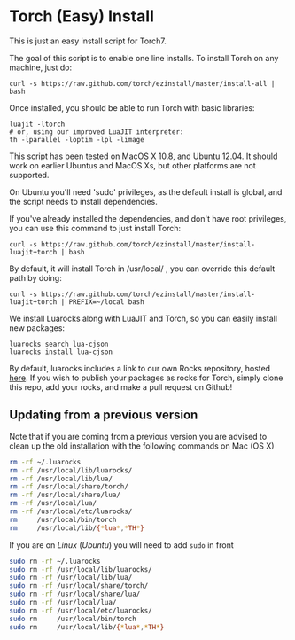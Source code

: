 Torch (Easy) Install
====================

This is just an easy install script for Torch7.

The goal of this script is to enable one line installs. To install Torch on any machine, just do:

    curl -s https://raw.github.com/torch/ezinstall/master/install-all | bash

Once installed, you should be able to run Torch with basic libraries:

    luajit -ltorch
    # or, using our improved LuaJIT interpreter:
    th -lparallel -loptim -lpl -limage

This script has been tested on MacOS X 10.8, and Ubuntu 12.04. It should work on earlier 
Ubuntus and MacOS Xs, but other platforms are not supported.

On Ubuntu you'll need 'sudo' privileges, as the default install is global, 
and the script needs to install dependencies.

If you've already installed the dependencies, and don't have root privileges, you 
can use this command to just install Torch:

    curl -s https://raw.github.com/torch/ezinstall/master/install-luajit+torch | bash

By default, it will install Torch in /usr/local/ , you can override this
default path by doing:

    curl -s https://raw.github.com/torch/ezinstall/master/install-luajit+torch | PREFIX=~/local bash

We install Luarocks along with LuaJIT and Torch, so you can easily install new packages:

    luarocks search lua-cjson
    luarocks install lua-cjson

By default, luarocks includes a link to our own Rocks repository, hosted
[here](https://github.com/torch/rocks). If you wish to publish your 
packages as rocks for Torch, simply clone this repo, add your rocks, and
make a pull request on Github!

## Updating from a previous version
Note that if you are coming from a previous version you are advised to clean up the old installation
with the following commands on Mac (OS X)

```bash
rm -rf ~/.luarocks
rm -rf /usr/local/lib/luarocks/
rm -rf /usr/local/lib/lua/
rm -rf /usr/local/share/torch/
rm -rf /usr/local/share/lua/
rm -rf /usr/local/lua/
rm -rf /usr/local/etc/luarocks/
rm     /usr/local/bin/torch
rm     /usr/local/lib/{*lua*,*TH*}
```

If you are on *Linux* (*Ubuntu*) you will need to add `sudo` in front

```bash
sudo rm -rf ~/.luarocks
sudo rm -rf /usr/local/lib/luarocks/
sudo rm -rf /usr/local/lib/lua/
sudo rm -rf /usr/local/share/torch/
sudo rm -rf /usr/local/share/lua/
sudo rm -rf /usr/local/lua/
sudo rm -rf /usr/local/etc/luarocks/
sudo rm     /usr/local/bin/torch
sudo rm     /usr/local/lib/{*lua*,*TH*}
```
